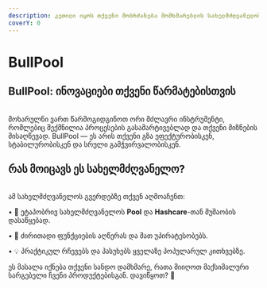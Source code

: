 ```yaml
---
description: კეთილი იყოს თქვენი მობრძანება მომხმარებლის სახელმძღვანელოში!
coverY: 0
---
```


# BullPool

## BullPool: ინოვაციები თქვენი წარმატებისთვის

\
მოხარულნი ვართ წარმოგიდგინოთ ორი მძლავრი ინსტრუმენტი, რომლებიც შექმნილია პროცესების გასამარტივებლად და თქვენი მიზნების მისაღწევად. BullPool — ეს არის თქვენი გზა ეფექტურობისკენ, სტაბილურობისკენ და სრული გამჭვირვალობისკენ.

## რას მოიცავს ეს სახელმძღვანელო?

\
ამ სახელმძღვანელოს გვერდებზე თქვენ აღმოაჩენთ:

• 🔧 ეტაპობრივ სახელმძღვანელოს **Pool** და **Hashcare**-თან მუშაობის დასაწყებად.

• 🌟 ძირითადი ფუნქციების აღწერას და მათ უპირატესობებს.

• 💡 პრაქტიკულ რჩევებს და პასუხებს ყველაზე პოპულარულ კითხვებზე.

ეს მასალა იქნება თქვენი სანდო დამხმარე, რათა მიიღოთ მაქსიმალური სარგებელი ჩვენი პროდუქტებისგან. დავიწყოთ? 🚀
